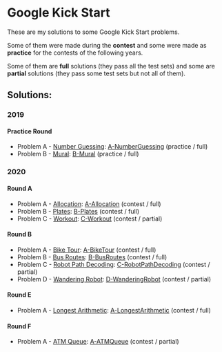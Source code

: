 # Google Kick Start

These are my solutions to some Google Kick Start problems.

Some of them were made during the **contest** and some were made as **practice** for the contests of the following years.

Some of them are **full** solutions (they pass all the test sets) and some are **partial** solutions (they pass some test sets but not all of them).

## Solutions:

### 2019

#### Practice Round

- Problem A - [Number Guessing]: [A-NumberGuessing] (practice / full)
- Problem B - [Mural]: [B-Mural] (practice / full)

[Number Guessing]:https://codingcompetitions.withgoogle.com/kickstart/round/0000000000051060/00000000000588f4
[Mural]:https://codingcompetitions.withgoogle.com/kickstart/round/0000000000051060/0000000000058b89

[A-NumberGuessing]:2019/PracticeRound/A-NumberGuessing.cpp
[B-Mural]:2019/PracticeRound/B-Mural.cpp

### 2020

#### Round A

- Problem A - [Allocation]: [A-Allocation] (contest / full)
- Problem B - [Plates]: [B-Plates] (contest / full)
- Problem C - [Workout]: [C-Workout] (contest / partial)

[Allocation]:https://codingcompetitions.withgoogle.com/kickstart/round/000000000019ffc7/00000000001d3f56
[Plates]:https://codingcompetitions.withgoogle.com/kickstart/round/000000000019ffc7/00000000001d40bb
[Workout]:https://codingcompetitions.withgoogle.com/kickstart/round/000000000019ffc7/00000000001d3f5b

[A-Allocation]:2020/RoundA/A-Allocation.cpp
[B-Plates]:2020/RoundA/B-Plates.cpp
[C-Workout]:2020/RoundA/C-Workout.cpp

#### Round B

- Problem A - [Bike Tour]: [A-BikeTour] (contest / full)
- Problem B - [Bus Routes]: [B-BusRoutes] (contest / full)
- Problem C - [Robot Path Decoding]: [C-RobotPathDecoding] (contest / partial)
- Problem D - [Wandering Robot]: [D-WanderingRobot] (contest / partial)

[Bike Tour]:https://codingcompetitions.withgoogle.com/kickstart/round/000000000019ffc8/00000000002d82e6
[Bus Routes]:https://codingcompetitions.withgoogle.com/kickstart/round/000000000019ffc8/00000000002d83bf
[Robot Path Decoding]:https://codingcompetitions.withgoogle.com/kickstart/round/000000000019ffc8/00000000002d83dc
[Wandering Robot]:https://codingcompetitions.withgoogle.com/kickstart/round/000000000019ffc8/00000000002d8565

[A-BikeTour]:2020/RoundB/A-BikeTour.cpp
[B-BusRoutes]:2020/RoundB/B-BusRoutes.cpp
[C-RobotPathDecoding]:2020/RoundB/C-RobotPathDecoding.cpp
[D-WanderingRobot]:2020/RoundB/D-WanderingRobot.cpp

#### Round E

- Problem A - [Longest Arithmetic]: [A-LongestArithmetic] (contest / full)

[Longest Arithmetic]:https://codingcompetitions.withgoogle.com/kickstart/round/000000000019ff47/00000000003bf4ed

[A-LongestArithmetic]:2020/RoundE/A-LongestArithmetic.cpp

#### Round F

- Problem A - [ATM Queue]: [A-ATMQueue] (contest / partial)

[ATM Queue]:https://codingcompetitions.withgoogle.com/kickstart/round/000000000019ff48/00000000003f4ed8

[A-ATMQueue]:2020/RoundF/A-ATMQueue.cpp
